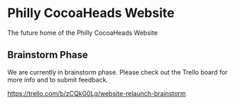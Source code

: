 # Philly CocoaHeads Website

The future home of the Philly CocoaHeads Website

## Brainstorm Phase

We are currently in brainstorm phase. Please check out the Trello board for more info and to submit feedback.

<https://trello.com/b/zCQkG0Lg/website-relaunch-brainstorm>
